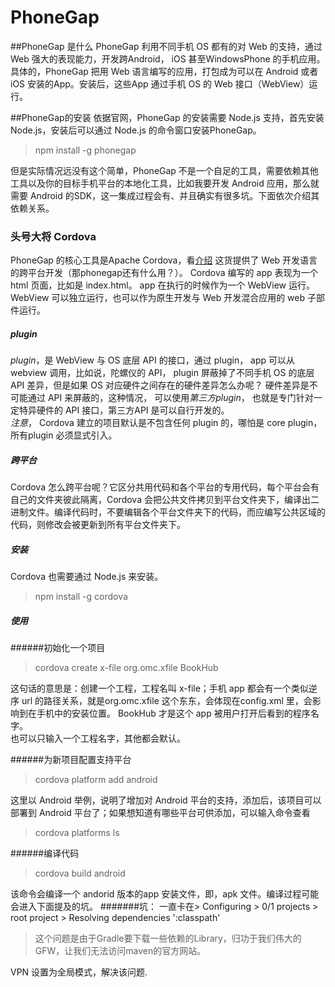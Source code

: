 PhoneGap
===
##PhoneGap 是什么
PhoneGap 利用不同手机 OS 都有的对 Web 的支持，通过 Web 强大的表现能力，开发跨Android， iOS 甚至WindowsPhone 的手机应用。  
具体的，PhoneGap 把用 Web 语言编写的应用，打包成为可以在 Android 或者 iOS 安装的App。安装后，这些App 通过手机 OS 的 Web 接口（WebView）运行。

##PhoneGap的安装
依据官网，PhoneGap 的安装需要 Node.js 支持，首先安装 Node.js，安装后可以通过 Node.js 的命令窗口安装PhoneGap。
> npm install -g phonegap

但是实际情况远没有这个简单，PhoneGap 不是一个自足的工具，需要依赖其他工具以及你的目标手机平台的本地化工具，比如我要开发 Android 应用，那么就需要 Android 的SDK，这一集成过程会有、并且确实有很多坑。下面依次介绍其依赖关系。
### 头号大将 Cordova
PhoneGap 的核心工具是Apache Cordova，看[介绍](http://docs.phonegap.com/en/4.0.0/guide_overview_index.md.html#Overview) 这货提供了 Web 开发语言的跨平台开发（那phonegap还有什么用？）。
Cordova 编写的 app 表现为一个 html 页面，比如是 index.html。 app 在执行的时候作为一个 WebView 运行。 WebView 可以独立运行，也可以作为原生开发与 Web 开发混合应用的 web 子部件运行。
##### plugin
_plugin_，是 WebView 与 OS 底层 API 的接口，通过 plugin， app 可以从 webview 调用，比如说，陀螺仪的 API， plugin 屏蔽掉了不同手机 OS 的底层 API 差异，但是如果 OS 对应硬件之间存在的硬件差异怎么办呢？ 硬件差异是不可能通过 API 来屏蔽的，这种情况， 可以使用*第三方plugin*， 也就是专门针对一定特异硬件的 API 接口，第三方API 是可以自行开发的。  
*注意*， Cordova 建立的项目默认是不包含任何 plugin 的，哪怕是 core plugin， 所有plugin 必须显式引入。
##### 跨平台
Cordova 怎么跨平台呢？它区分共用代码和各个平台的专用代码，每个平台会有自己的文件夹彼此隔离，Cordova 会把公共文件拷贝到平台文件夹下，编译出二进制文件。编译代码时，不要编辑各个平台文件夹下的代码，而应编写公共区域的代码，则修改会被更新到所有平台文件夹下。
##### 安装
Cordova 也需要通过 Node.js 来安装。
> npm install -g cordova

##### 使用
######初始化一个项目  
> cordova create x-file org.omc.xfile BookHub

这句话的意思是：创建一个工程，工程名叫 x-file；手机 app 都会有一个类似逆序 url 的路径关系，就是org.omc.xfile 这个东东，会体现在config.xml 里，会影响到在手机中的安装位置。 BookHub 才是这个 app 被用户打开后看到的程序名字。  
也可以只输入一个工程名字，其他都会默认。

######为新项目配置支持平台
> cordova platform add android

这里以 Android 举例，说明了增加对 Android 平台的支持，添加后，该项目可以部署到 Android 平台了；如果想知道有哪些平台可供添加，可以输入命令查看  
> cordova platforms ls

######编译代码
> cordova build android

该命令会编译一个 andorid 版本的app 安装文件，即，apk 文件。编译过程可能会进入下面提及的坑。
#######坑：
一直卡在> Configuring > 0/1 projects > root project > Resolving dependencies ':classpath'
> 这个问题是由于Gradle要下载一些依赖的Library，归功于我们伟大的GFW，让我们无法访问maven的官方网站。

VPN 设置为全局模式，解决该问题.


